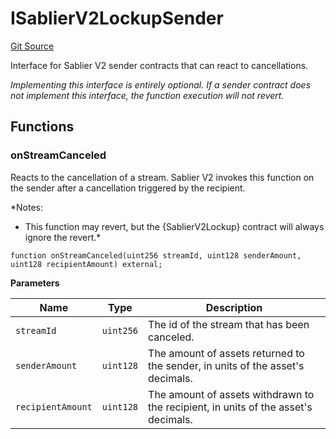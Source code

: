 # ISablierV2LockupSender

[Git Source](https://github.com/sablierhq/v2-core/blob/8bfc7785e498ccde9a6d39ad2fc8998d9077f979/docs/contracts/v2/reference/core/interfaces)

Interface for Sablier V2 sender contracts that can react to cancellations.

_Implementing this interface is entirely optional. If a sender contract does not implement this interface, the function
execution will not revert._

## Functions

### onStreamCanceled

Reacts to the cancellation of a stream. Sablier V2 invokes this function on the sender after a cancellation triggered by
the recipient.

\*Notes:

- This function may revert, but the {SablierV2Lockup} contract will always ignore the revert.\*

```solidity
function onStreamCanceled(uint256 streamId, uint128 senderAmount, uint128 recipientAmount) external;
```

**Parameters**

| Name              | Type      | Description                                                                        |
| ----------------- | --------- | ---------------------------------------------------------------------------------- |
| `streamId`        | `uint256` | The id of the stream that has been canceled.                                       |
| `senderAmount`    | `uint128` | The amount of assets returned to the sender, in units of the asset's decimals.     |
| `recipientAmount` | `uint128` | The amount of assets withdrawn to the recipient, in units of the asset's decimals. |
